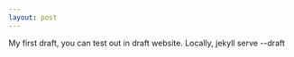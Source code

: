 ```yaml
---
layout: post
---
```


My first draft, you can test out in draft website.
Locally, jekyll serve --draft
